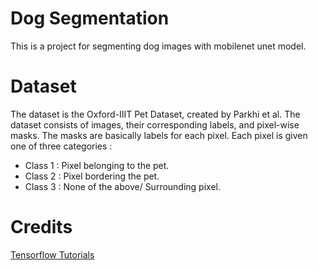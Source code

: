 # Dog Segmentation

This is a project for segmenting dog images with mobilenet unet model.

 # Dataset
The dataset is the Oxford-IIIT Pet Dataset, created by Parkhi et al.
The dataset consists of images, their corresponding labels, and pixel-wise masks. 
The masks are basically labels for each pixel. Each pixel is given one of three categories : 

* Class 1 : Pixel belonging to the pet.
* Class 2 : Pixel bordering the pet.
* Class 3 : None of the above/ Surrounding pixel.


# Credits
[Tensorflow Tutorials](https://www.tensorflow.org/tutorials/images/segmentation)